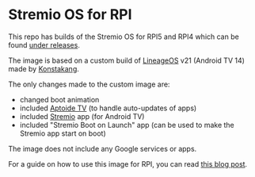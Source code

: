 # Stremio OS for RPI

This repo has builds of the Stremio OS for RPI5 and RPI4 which can be found [under releases](https://github.com/Stremio/stremio-os-rpi/releases).

The image is based on a custom build of [LineageOS](https://lineageos.org/) v21 (Android TV 14) made by [Konstakang](https://konstakang.com/).

The only changes made to the custom image are:
- changed boot animation
- included [Aptoide TV](https://en.aptoide.com/) (to handle auto-updates of apps)
- included [Stremio](https://www.stremio.com/downloads) app (for Android TV)
- included "Stremio Boot on Launch" app (can be used to make the Stremio app start on boot)

The image does not include any Google services or apps.

For a guide on how to use this image for RPI, you can read [this blog post](https://blog.stremio.com/stremio-os-is-now-available-for-raspberry-pi-5-&-4/).
